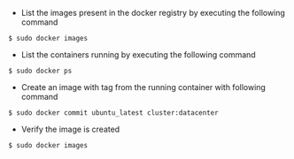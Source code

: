 - List the images present in the docker registry by executing the following command
```
$ sudo docker images
```

- List the containers running by executing the following command
```
$ sudo docker ps
```

- Create an image with tag from the running container with following command
```
$ sudo docker commit ubuntu_latest cluster:datacenter
```

- Verify the image is created
```
$ sudo docker images
```